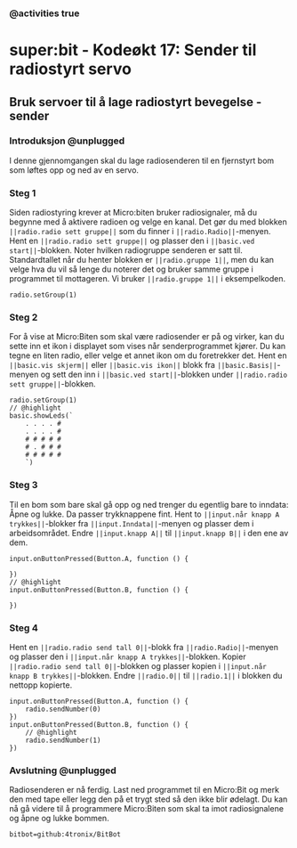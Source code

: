 ### @activities true

# super:bit - Kodeøkt 17: Sender til radiostyrt servo
## Bruk servoer til å lage radiostyrt bevegelse - sender
### Introduksjon @unplugged

I denne gjennomgangen skal du lage radiosenderen til en fjernstyrt bom som løftes opp og ned av en servo.

### Steg 1

Siden radiostyring krever at Micro:biten bruker radiosignaler, må du begynne med å aktivere radioen og velge en kanal.
Det gør du med blokken ``||radio.radio sett gruppe||`` som du finner i ``||radio.Radio||``-menyen.
Hent en ``||radio.radio sett gruppe||`` og plasser den i ``||basic.ved start||``-blokken.
Noter hvilken radiogruppe senderen er satt til.
Standardtallet når du henter blokken er ``||radio.gruppe 1||``, men du kan velge hva du vil så lenge du noterer det og bruker samme gruppe i programmet til mottageren.
Vi bruker ``||radio.gruppe 1||`` i eksempelkoden.

```blocks
radio.setGroup(1)
```

### Steg 2

For å vise at Micro:Biten som skal være radiosender er på og virker, kan du sette inn et ikon i displayet som vises når senderprogrammet kjører.
Du kan tegne en liten radio, eller velge et annet ikon om du foretrekker det.
Hent en ``||basic.vis skjerm||`` eller ``||basic.vis ikon||`` blokk fra ``||basic.Basis||``-menyen og sett den inn i ``||basic.ved start||``-blokken under ``||radio.radio sett gruppe||``-blokken.

```blocks
radio.setGroup(1)
// @highlight
basic.showLeds(`
    . . . . #
    . . . . #
    # # # # #
    # . # # #
    # # # # #
    `)
```

### Steg 3

Til en bom som bare skal gå opp og ned trenger du egentlig bare to inndata: Åpne og lukke.
Da passer trykknappene fint.
Hent to ``||input.når knapp A trykkes||``-blokker fra ``||input.Inndata||``-menyen og plasser dem i arbeidsområdet.
Endre ``||input.knapp A||`` til ``||input.knapp B||`` i den ene av dem.

```blocks
input.onButtonPressed(Button.A, function () {
	
})
// @highlight
input.onButtonPressed(Button.B, function () {
	
})
```

### Steg 4

Hent en ``||radio.radio send tall 0||``-blokk fra ``||radio.Radio||``-menyen og plasser den i ``||input.når knapp A trykkes||``-blokken.
Kopier ``||radio.radio send tall 0||``-blokken og plasser kopien i ``||input.når knapp B trykkes||``-blokken.
Endre ``||radio.0||`` til ``||radio.1||`` i blokken du nettopp kopierte.

```blocks
input.onButtonPressed(Button.A, function () {
    radio.sendNumber(0)
})
input.onButtonPressed(Button.B, function () {
    // @highlight
    radio.sendNumber(1)
})
```

### Avslutning @unplugged

Radiosenderen er nå ferdig. Last ned programmet til en Micro:Bit og merk den med tape eller legg den på et trygt sted så den ikke blir ødelagt.
Du kan nå gå videre til å programmere Micro:Biten som skal ta imot radiosignalene og åpne og lukke bommen.



```package
bitbot=github:4tronix/BitBot
```

<script src="https://makecode.com/gh-pages-embed.js"></script><script>makeCodeRender("{{ site.makecode.home_url }}", "{{ site.github.owner_name }}/{{ site.github.repository_name }}");</script>
